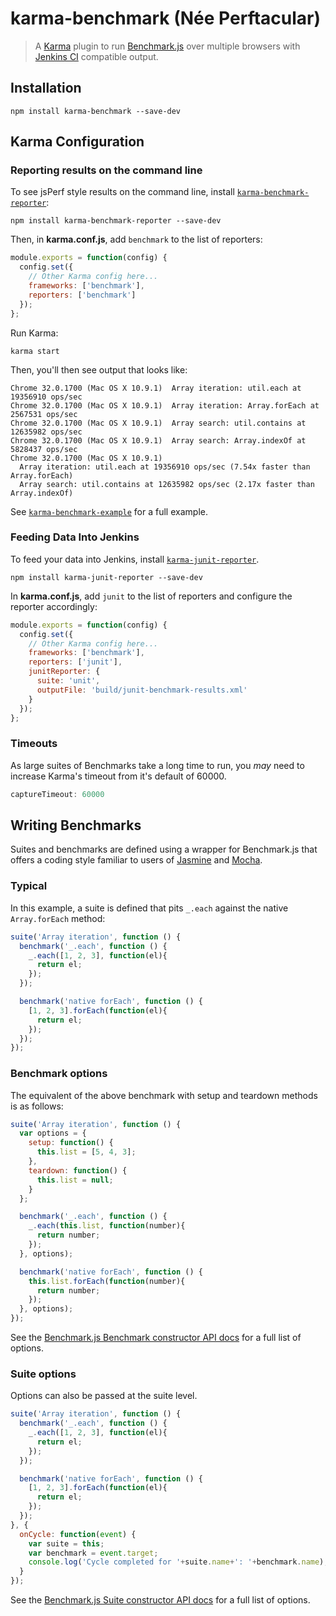 # karma-benchmark (Née Perftacular)

> A [Karma](http://karma-runner.github.io/) plugin to run [Benchmark.js](http://benchmarkjs.com/) over multiple browsers with [Jenkins CI](http://jenkins-ci.org/) compatible output.

## Installation

```shell
npm install karma-benchmark --save-dev
```

## Karma Configuration

### Reporting results on the command line

To see jsPerf style results on the command line, install [`karma-benchmark-reporter`](https://github.com/lazd/karma-benchmark-reporter):

```shell
npm install karma-benchmark-reporter --save-dev
```

Then, in **karma.conf.js**, add `benchmark` to the list of reporters:

```javascript
module.exports = function(config) {
  config.set({
    // Other Karma config here...
    frameworks: ['benchmark'],
    reporters: ['benchmark']
  });
};
```

Run Karma:

```shell
karma start
```

Then, you'll then see output that looks like:

```
Chrome 32.0.1700 (Mac OS X 10.9.1)  Array iteration: util.each at 19356910 ops/sec
Chrome 32.0.1700 (Mac OS X 10.9.1)  Array iteration: Array.forEach at 2567531 ops/sec
Chrome 32.0.1700 (Mac OS X 10.9.1)  Array search: util.contains at 12635982 ops/sec
Chrome 32.0.1700 (Mac OS X 10.9.1)  Array search: Array.indexOf at 5828437 ops/sec
Chrome 32.0.1700 (Mac OS X 10.9.1)
  Array iteration: util.each at 19356910 ops/sec (7.54x faster than Array.forEach)
  Array search: util.contains at 12635982 ops/sec (2.17x faster than Array.indexOf)
```

See [`karma-benchmark-example`](https://github.com/lazd/karma-benchmark-example) for a full example.

### Feeding Data Into Jenkins

To feed your data into Jenkins, install [`karma-junit-reporter`](https://github.com/karma-runner/karma-junit-reporter).

```shell
npm install karma-junit-reporter --save-dev
```

In **karma.conf.js**, add `junit` to the list of reporters and configure the reporter accordingly:

```javascript
module.exports = function(config) {
  config.set({
    // Other Karma config here...
    frameworks: ['benchmark'],
    reporters: ['junit'],
    junitReporter: {
      suite: 'unit',
      outputFile: 'build/junit-benchmark-results.xml'
    }
  });
};
```

### Timeouts

As large suites of Benchmarks take a long time to run, you _may_ need to increase Karma's timeout from it's default of 60000.

```javascript
captureTimeout: 60000
```

## Writing Benchmarks

Suites and benchmarks are defined using a wrapper for Benchmark.js that offers a coding style familiar to users of [Jasmine](http://jasmine.github.io/) and [Mocha](http://visionmedia.github.io/mocha/).

### Typical

In this example, a suite is defined that pits `_.each` against the native `Array.forEach` method:

```javascript
suite('Array iteration', function () {
  benchmark('_.each', function () {
    _.each([1, 2, 3], function(el){
      return el;
    });
  });

  benchmark('native forEach', function () {
    [1, 2, 3].forEach(function(el){
      return el;
    });
  });
});
```

### Benchmark options

The equivalent of the above benchmark with setup and teardown methods is as follows:

```javascript
suite('Array iteration', function () {
  var options = {
    setup: function() {
      this.list = [5, 4, 3];
    },
    teardown: function() {
      this.list = null;
    }
  };

  benchmark('_.each', function () {
    _.each(this.list, function(number){
      return number;
    });
  }, options);

  benchmark('native forEach', function () {
    this.list.forEach(function(number){
      return number;
    });
  }, options);
});
```

See the [Benchmark.js Benchmark constructor API docs](http://benchmarkjs.com/docs#Benchmark) for a full list of options.

### Suite options

Options can also be passed at the suite level.

```javascript
suite('Array iteration', function () {
  benchmark('_.each', function () {
    _.each([1, 2, 3], function(el){
      return el;
    });
  });

  benchmark('native forEach', function () {
    [1, 2, 3].forEach(function(el){
      return el;
    });
  });
}, {
  onCycle: function(event) {
    var suite = this;
    var benchmark = event.target;
    console.log('Cycle completed for '+suite.name+': '+benchmark.name);
  }
});
```

See the [Benchmark.js Suite constructor API docs](http://benchmarkjs.com/docs#Suite) for a full list of options.
